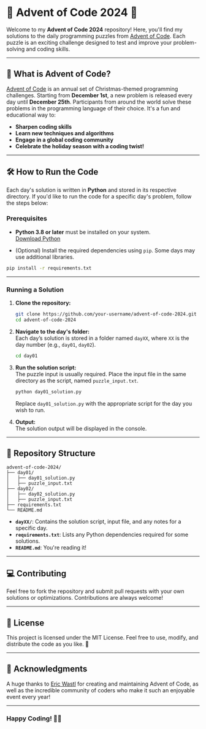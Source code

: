 # 🎄 Advent of Code 2024 🎄

Welcome to my **Advent of Code 2024** repository! Here, you'll find my solutions to the daily programming puzzles from [Advent of Code](https://adventofcode.com/2024). Each puzzle is an exciting challenge designed to test and improve your problem-solving and coding skills.

---

## 📖 What is Advent of Code?

[Advent of Code](https://adventofcode.com/) is an annual set of Christmas-themed programming challenges. Starting from **December 1st**, a new problem is released every day until **December 25th**. Participants from around the world solve these problems in the programming language of their choice. It's a fun and educational way to:

- **Sharpen coding skills**  
- **Learn new techniques and algorithms**  
- **Engage in a global coding community**  
- **Celebrate the holiday season with a coding twist!**

---

## 🛠️ How to Run the Code

Each day's solution is written in **Python** and stored in its respective directory. If you'd like to run the code for a specific day's problem, follow the steps below:

### Prerequisites

- **Python 3.8 or later** must be installed on your system.  
  [Download Python](https://www.python.org/downloads/)

- (Optional) Install the required dependencies using `pip`. Some days may use additional libraries.

```bash
pip install -r requirements.txt
```

---

### Running a Solution

1. **Clone the repository:**

   ```bash
   git clone https://github.com/your-username/advent-of-code-2024.git
   cd advent-of-code-2024
   ```

2. **Navigate to the day's folder:**  
   Each day’s solution is stored in a folder named `dayXX`, where `XX` is the day number (e.g., `day01`, `day02`).

   ```bash
   cd day01
   ```

3. **Run the solution script:**  
   The puzzle input is usually required. Place the input file in the same directory as the script, named `puzzle_input.txt`.

   ```bash
   python day01_solution.py
   ```

   Replace `day01_solution.py` with the appropriate script for the day you wish to run.

4. **Output:**  
   The solution output will be displayed in the console.

---

## 📁 Repository Structure

```plaintext
advent-of-code-2024/
├── day01/
│   ├── day01_solution.py
│   ├── puzzle_input.txt
├── day02/
│   ├── day02_solution.py
│   ├── puzzle_input.txt
├── requirements.txt
└── README.md
```

- **`dayXX/`**: Contains the solution script, input file, and any notes for a specific day.  
- **`requirements.txt`**: Lists any Python dependencies required for some solutions.  
- **`README.md`**: You're reading it!  

---

## 💻 Contributing

Feel free to fork the repository and submit pull requests with your own solutions or optimizations. Contributions are always welcome!

---

## 📜 License

This project is licensed under the MIT License. Feel free to use, modify, and distribute the code as you like. 🎉

---

## 🌟 Acknowledgments

A huge thanks to [Eric Wastl](https://twitter.com/ericwastl) for creating and maintaining Advent of Code, as well as the incredible community of coders who make it such an enjoyable event every year!

---

### Happy Coding! 🎅🎄

